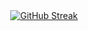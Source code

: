 <div style="text-align: center;">
  <a href="https://git.io/streak-stats">
    <img 
      src="https://github-readme-streak-stats-salesp07.vercel.app?user=chjthjen&theme=tokyonight&hide_border=true&locale=zh_Hans&date_format=j%2Fn%5B%2FY%5D" 
      alt="GitHub Streak" 
    />
  </a>
</div>


<!-- GitHub Stats 
<p align="center">
  
    src="https://github-readme-stats.vercel.app/api?username=chjthjen&show_icons=true&theme=synthwave" 
    alt="GitHub Stats" 
    width="400" 
  />
</p>

<!--
<p align="center">
  <img 
    src="https://readme-typing-svg.herokuapp.com?size=18&duration=3000&pause=200&ccolor=F72585&color2=7209B7&background=00000000&center=true&vCenter=true&lines=Who+just+landed+here?;Let's+create+something+amazing!;Ready+to+dive+in?" 
    alt="Typing SVG Animation" 
    width="500" 
    height="80" 
  />
</p>

<img src="https://github.com/chjthjen/chjthjen/blob/chithien/github-chjthjien-contribution-dark.svg" alt="Snake animation" />

<!--
<p align="center">
  <img 
    src="https://readme-typing-svg.herokuapp.com?size=24&duration=3000&color=65C9FF&background=00000000&center=true&vCenter=true&lines=Welcome+to+my+profile!;Explore+the+world+of+coding!;Feel+free+to+connect!;Enjoy+your+visit!" 
    alt="Typing SVG Animation" 
    width="400" 
    height="80" 
  />
</p>




<!--<<p align="center">
  <img src="https://readme-typing-svg.herokuapp.com/?lines=Happy+New+Year+2025!;Wishing+you+joy+and+success!;Make+this+year+amazing!&font=Fira%20Code&color=%23FF0000&center=true&width=380&height=60">
</p>-->




<!-- ![MasterHead](https://firebasestorage.googleapis.com/v0/b/flexi-coding.appspot.com/o/dempgi7-520f8d5f-63d4-4453-8822-dbc149ae27f8.gif?alt=media&token=91c0c7b2-93c3-4029-b011-1a8703c5730d) -->











